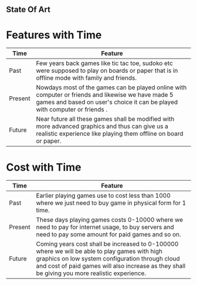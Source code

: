 
## State Of Art

# Features with Time 

| Time | Feature |
| ----- | ----- |
| Past |  Few years back games like tic tac toe, sudoko etc were supposed to play on boards or paper that is in offline mode with family and friends. |
| Present | Nowdays most of the games can be played online with computer or friends and likewise we have made 5 games  and based on user's choice it can be played with computer or friends . |
| Future | Near future all these games shall be modified with more advanced graphics and thus can give us a realistic experience like playing them offline on board or paper. |


# Cost with Time 

| Time | Feature |
| ----- | ----- |
| Past | Earlier playing games use to cost less than 1000 where we just need to buy game in physical form for 1 time.  |
| Present | These days playing games costs 0-10000 where we need to pay for internet usage, to buy servers and need to pay some amount for paid games and so on. |
| Future | Coming years cost shall be increased to 0-100000 where we will be able to play games with high graphics on low system configuration through cloud and cost of paid games will also increase as they shall be giving you more realistic experience.  |

